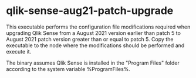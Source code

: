 # qlik-sense-aug21-patch-upgrade

This executable performs the configuration file modifications required when upgrading Qlik Sense from a August 2021 version earlier than patch 5 to August 2021 patch version greater than or equal to patch 5. Copy the executable to the node where the modifications should be performed and execute it.

The binary assumes Qlik Sense is installed in the "Program Files" folder according to the system variable %ProgramFiles%.
